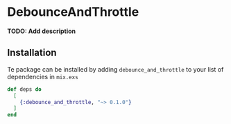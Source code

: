 # DebounceAndThrottle

**TODO: Add description**

## Installation

Te package can be installed by adding `debounce_and_throttle` to your list of dependencies in `mix.exs`

```elixir
def deps do
  [
    {:debounce_and_throttle, "~> 0.1.0"}
  ]
end
```